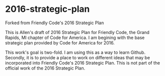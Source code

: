 # 2016-strategic-plan
Forked from Friendly Code's 2016 Strategic Plan

This is Allen's draft of 2016 Strategic Plan for Friendly Code, the Grand Rapids, MI chapter of Code for America. I am begining with the base strategic plan provided by Code for America for 2016.

This work's goal is two-fold. I am using this as a way to learn Github. Secondly, it is to provide a place to work on different ideas that may be incorporated into Friendly Code's 2016 Strategic Plan. This is not part of the official work of the 2016 Strategic Plan.
